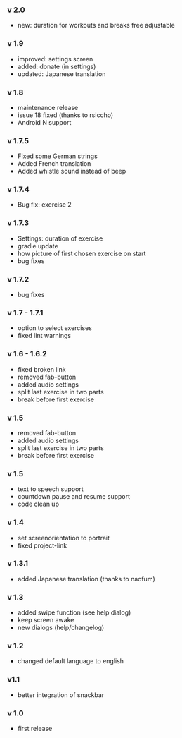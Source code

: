### v 2.0
- new: duration for workouts and breaks free adjustable

### v 1.9
- improved: settings screen
- added: donate (in settings)
- updated: Japanese translation

### v 1.8
- maintenance release
- issue 18 fixed (thanks to rsiccho)
- Android N support

### v 1.7.5
- Fixed some German strings
- Added French translation
- Added whistle sound instead of beep

### v 1.7.4
- Bug fix: exercise 2

### v 1.7.3
- Settings: duration of exercise
- gradle update
- how picture of first chosen exercise on start
- bug fixes

### v 1.7.2
- bug fixes

### v 1.7 - 1.7.1
- option to select exercises
- fixed lint warnings

### v 1.6 - 1.6.2
- fixed broken link
- removed fab-button
- added audio settings
- split last exercise in two parts
- break before first exercise

### v 1.5
- removed fab-button
- added audio settings
- split last exercise in two parts
- break before first exercise

### v 1.5
- text to speech support
- countdown pause and resume support
- code clean up

### v 1.4
- set screenorientation to portrait
- fixed project-link

### v 1.3.1
- added Japanese translation (thanks to naofum)

### v 1.3
- added swipe function (see help dialog)
- keep screen awake
- new dialogs (help/changelog)

### v 1.2
- changed default language to english

### v1.1
- better integration of snackbar

### v 1.0
- first release
